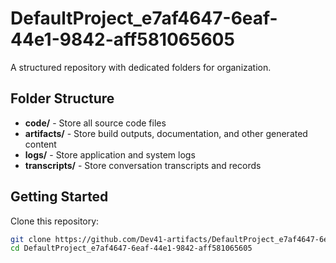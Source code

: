 # DefaultProject_e7af4647-6eaf-44e1-9842-aff581065605
A structured repository with dedicated folders for organization.

## Folder Structure

- **code/** - Store all source code files
- **artifacts/** - Store build outputs, documentation, and other generated content
- **logs/** - Store application and system logs
- **transcripts/** - Store conversation transcripts and records

## Getting Started

Clone this repository:
```bash
git clone https://github.com/Dev41-artifacts/DefaultProject_e7af4647-6eaf-44e1-9842-aff581065605
cd DefaultProject_e7af4647-6eaf-44e1-9842-aff581065605
```
